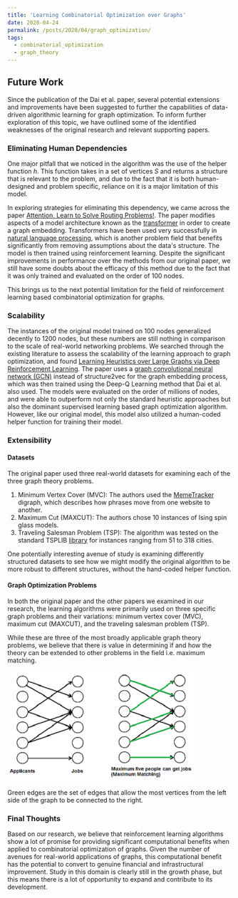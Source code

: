 ```yaml
---
title: 'Learning Combinatorial Optimization over Graphs'
date: 2020-04-24
permalink: /posts/2020/04/graph_optimization/
tags:
  - combinatorial_optimization
  - graph_theory
---
```

## Future Work

Since the publication of the Dai et al. paper, several potential extensions and improvements have been suggested to further the capabilities of data-driven algorithmic learning for graph optimization. To inform further exploration of this topic, we have outlined some of the identified weaknesses of the original research and relevant supporting papers.

### Eliminating Human Dependencies

One major pitfall that we noticed in the algorithm was the use of the helper function $h$. This function takes in a set of vertices $S$ and returns a structure that is relevant to the problem, and due to the fact that it is both human-designed and problem specific, reliance on it is a major limitation of this model.

In exploring strategies for eliminating this dependency, we came across the paper [Attention, Learn to Solve Routing Problems!](https://arxiv.org/pdf/1803.08475.pdf). The paper modifies aspects of a model architecture known as the [transformer](https://arxiv.org/abs/1706.03762) in order to create a graph embedding. Transformers have been used very successfully in [natural language processing](https://en.wikipedia.org/wiki/Natural_language_processing), which is another problem field that benefits significantly from removing assumptions about the data's structure. The model is then trained using reinforcement learning. Despite the significant improvements in performance over the methods from our original paper, we still have some doubts about the efficacy of this method due to the fact that it was only trained and evaluated on the order of 100 nodes.

This brings us to the next potential limitation for the field of reinforcement learning based combinatorial optimization for graphs.

### Scalability

The instances of the original model trained on 100 nodes generalized decently to 1200 nodes, but these numbers are still nothing in comparison to the scale of real-world networking problems. We searched through the existing literature to assess the scalability of the learning approach to graph optimization, and found [Learning Heuristics over Large Graphs via Deep Reinforcement Learning](https://arxiv.org/pdf/1903.03332.pdf). The paper uses a [graph convolutional neural network (GCN)](https://arxiv.org/pdf/1901.00596.pdf) instead of structure2vec for the graph embedding process, which was then trained using the Deep-Q Learning method that Dai et al. also used. The models were evaluated on the order of millions of nodes, and were able to outperform not only the standard heuristic approaches but also the dominant supervised learning based graph optimization algorithm. However, like our original model, this model also utilized a human-coded helper function for training their model.

### Extensibility

#### Datasets
The original paper used three real-world datasets for examining each of the three graph theory problems.

1. Minimum Vertex Cover (MVC): The authors used the [MemeTracker](http://snap.stanford.edu/netinf/#data) digraph, which describes how phrases move from one website to another.
2. Maximum Cut (MAXCUT): The authors chose 10 instances of Ising spin glass models.
3. Traveling Salesman Problem (TSP): The algorithm was tested on the standard TSPLIB [library](http://elib.zib.de/pub/mp-testdata/tsp/tsplib/tsp/index.html) for instances ranging from 51 to 318 cities.

One potentially interesting avenue of study is examining differently structured datasets to see how we might modify the original algorithm to be more robust to different structures, without the hand-coded helper function.

#### Graph Optimization Problems
In both the original paper and the other papers we examined in our research, the learning algorithms were primarily used on three specific graph problems and their variations: minimum vertex cover (MVC), maximum cut (MAXCUT), and the traveling salesman problem (TSP).

While these are three of the most broadly applicable graph theory problems, we believe that there is value in determining if and how the theory can be extended to other problems in the field i.e. maximum matching.

![Maximum Matching Example](./blog_images/blog_combopt/maxmatch.png "Maximum Matching Example")

Green edges are the set of edges that allow the most vertices from the left side of the graph to be connected to the right.


### Final Thoughts
Based on our research, we believe that reinforcement learning algorithms show a lot of promise for providing significant computational benefits when applied to combinatorial optimization of graphs. Given the number of avenues for real-world applications of graphs, this computational benefit has the potential to convert to genuine financial and infrastructural improvement. Study in this domain is clearly still in the growth phase, but this means there is a lot of opportunity to expand and contribute to its development.

